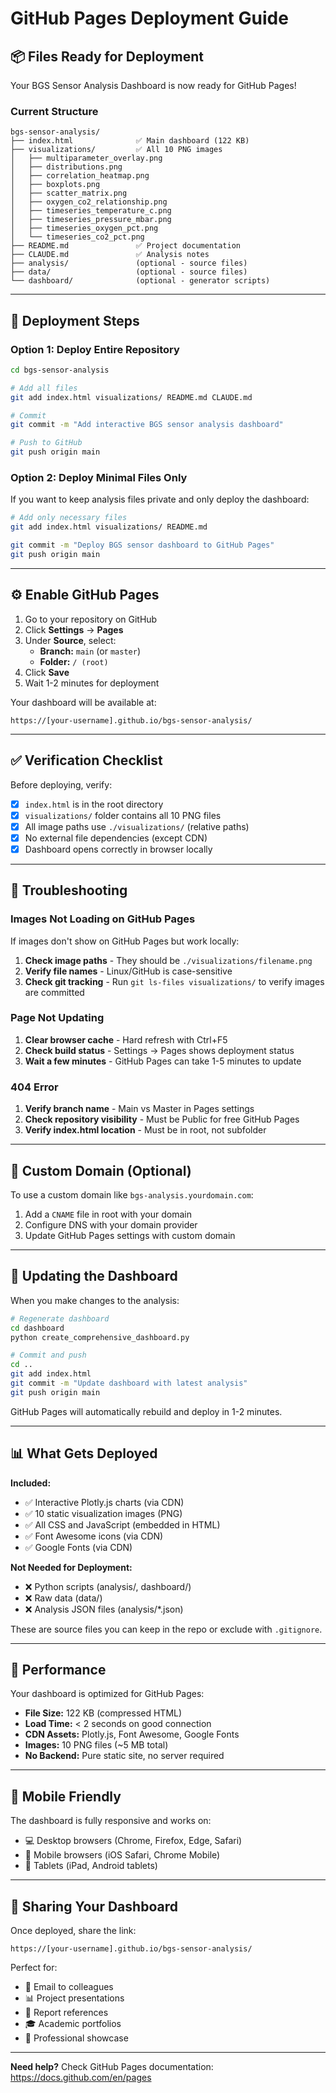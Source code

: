 # GitHub Pages Deployment Guide

## 📦 Files Ready for Deployment

Your BGS Sensor Analysis Dashboard is now ready for GitHub Pages!

### Current Structure
```
bgs-sensor-analysis/
├── index.html              ✅ Main dashboard (122 KB)
├── visualizations/         ✅ All 10 PNG images
│   ├── multiparameter_overlay.png
│   ├── distributions.png
│   ├── correlation_heatmap.png
│   ├── boxplots.png
│   ├── scatter_matrix.png
│   ├── oxygen_co2_relationship.png
│   ├── timeseries_temperature_c.png
│   ├── timeseries_pressure_mbar.png
│   ├── timeseries_oxygen_pct.png
│   └── timeseries_co2_pct.png
├── README.md               ✅ Project documentation
├── CLAUDE.md               ✅ Analysis notes
├── analysis/               (optional - source files)
├── data/                   (optional - source files)
└── dashboard/              (optional - generator scripts)
```

---

## 🚀 Deployment Steps

### Option 1: Deploy Entire Repository

```bash
cd bgs-sensor-analysis

# Add all files
git add index.html visualizations/ README.md CLAUDE.md

# Commit
git commit -m "Add interactive BGS sensor analysis dashboard"

# Push to GitHub
git push origin main
```

### Option 2: Deploy Minimal Files Only

If you want to keep analysis files private and only deploy the dashboard:

```bash
# Add only necessary files
git add index.html visualizations/ README.md

git commit -m "Deploy BGS sensor dashboard to GitHub Pages"
git push origin main
```

---

## ⚙️ Enable GitHub Pages

1. Go to your repository on GitHub
2. Click **Settings** → **Pages**
3. Under **Source**, select:
   - **Branch:** `main` (or `master`)
   - **Folder:** `/ (root)`
4. Click **Save**
5. Wait 1-2 minutes for deployment

Your dashboard will be available at:
```
https://[your-username].github.io/bgs-sensor-analysis/
```

---

## ✅ Verification Checklist

Before deploying, verify:

- [x] `index.html` is in the root directory
- [x] `visualizations/` folder contains all 10 PNG files
- [x] All image paths use `./visualizations/` (relative paths)
- [x] No external file dependencies (except CDN)
- [x] Dashboard opens correctly in browser locally

---

## 🔧 Troubleshooting

### Images Not Loading on GitHub Pages

If images don't show on GitHub Pages but work locally:

1. **Check image paths** - They should be `./visualizations/filename.png`
2. **Verify file names** - Linux/GitHub is case-sensitive
3. **Check git tracking** - Run `git ls-files visualizations/` to verify images are committed

### Page Not Updating

1. **Clear browser cache** - Hard refresh with Ctrl+F5
2. **Check build status** - Settings → Pages shows deployment status
3. **Wait a few minutes** - GitHub Pages can take 1-5 minutes to update

### 404 Error

1. **Verify branch name** - Main vs Master in Pages settings
2. **Check repository visibility** - Must be Public for free GitHub Pages
3. **Verify index.html location** - Must be in root, not subfolder

---

## 📝 Custom Domain (Optional)

To use a custom domain like `bgs-analysis.yourdomain.com`:

1. Add a `CNAME` file in root with your domain
2. Configure DNS with your domain provider
3. Update GitHub Pages settings with custom domain

---

## 🔄 Updating the Dashboard

When you make changes to the analysis:

```bash
# Regenerate dashboard
cd dashboard
python create_comprehensive_dashboard.py

# Commit and push
cd ..
git add index.html
git commit -m "Update dashboard with latest analysis"
git push origin main
```

GitHub Pages will automatically rebuild and deploy in 1-2 minutes.

---

## 📊 What Gets Deployed

**Included:**
- ✅ Interactive Plotly.js charts (via CDN)
- ✅ 10 static visualization images (PNG)
- ✅ All CSS and JavaScript (embedded in HTML)
- ✅ Font Awesome icons (via CDN)
- ✅ Google Fonts (via CDN)

**Not Needed for Deployment:**
- ❌ Python scripts (analysis/, dashboard/)
- ❌ Raw data (data/)
- ❌ Analysis JSON files (analysis/*.json)

These are source files you can keep in the repo or exclude with `.gitignore`.

---

## 🎯 Performance

Your dashboard is optimized for GitHub Pages:

- **File Size:** 122 KB (compressed HTML)
- **Load Time:** < 2 seconds on good connection
- **CDN Assets:** Plotly.js, Font Awesome, Google Fonts
- **Images:** 10 PNG files (~5 MB total)
- **No Backend:** Pure static site, no server required

---

## 📱 Mobile Friendly

The dashboard is fully responsive and works on:
- 💻 Desktop browsers (Chrome, Firefox, Edge, Safari)
- 📱 Mobile browsers (iOS Safari, Chrome Mobile)
- 📱 Tablets (iPad, Android tablets)

---

## 🔗 Sharing Your Dashboard

Once deployed, share the link:
```
https://[your-username].github.io/bgs-sensor-analysis/
```

Perfect for:
- 📧 Email to colleagues
- 📊 Project presentations
- 📄 Report references
- 🎓 Academic portfolios
- 💼 Professional showcase

---

**Need help?** Check GitHub Pages documentation: https://docs.github.com/en/pages
